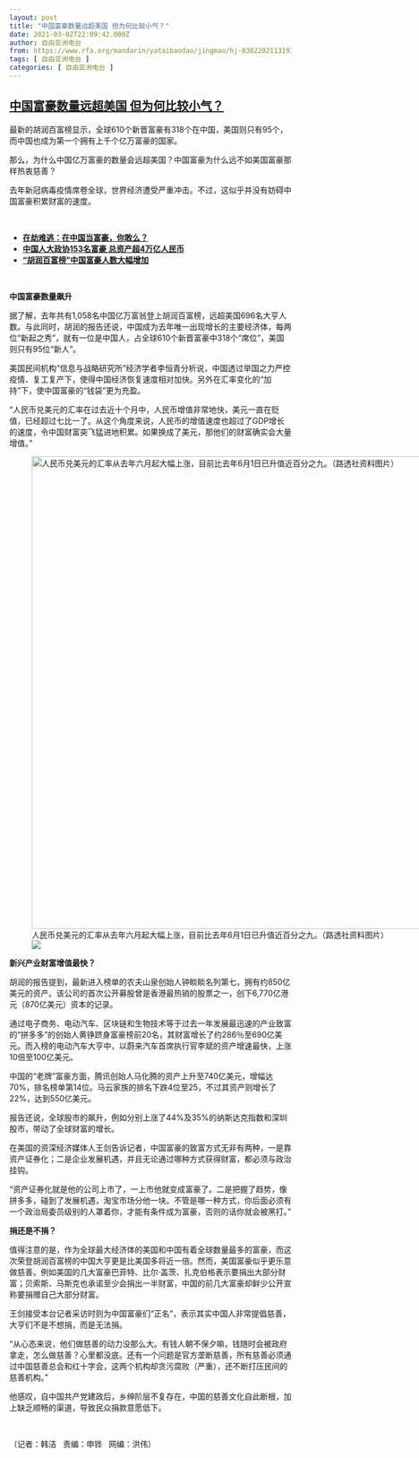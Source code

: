 ```yaml
---
layout: post
title: "中国富豪数量远超美国 但为何比较小气？"
date: 2021-03-02T22:09:42.000Z
author: 自由亚洲电台
from: https://www.rfa.org/mandarin/yataibaodao/jingmao/hj-03022021131935.html
tags: [ 自由亚洲电台 ]
categories: [ 自由亚洲电台 ]
---
```

<!--1614722982000-->
[中国富豪数量远超美国 但为何比较小气？](https://www.rfa.org/mandarin/yataibaodao/jingmao/hj-03022021131935.html)
------

<div>
<p></p><p>最新的胡润百富榜显示，全球610个新晋富豪有318个在中国，美国则只有95个，而中国也成为第一个拥有上千个亿万富豪的国家。</p><p>那么，为什么中国亿万富豪的数量会远超美国？中国富豪为什么远不如美国富豪那样热衷慈善？</p><p>去年新冠病毒疫情席卷全球，世界经济遭受严重冲击。不过，这似乎并没有妨碍中国富豪积累财富的速度。</p><p><br/></p><ul><li><a href="https://www.rfa.org/mandarin/duomeiti/tebiejiemu/zt-10232018163001.html"><strong>在劫难逃：在中国当富豪，你敢么？</strong></a></li><li><strong><a href="https://www.rfa.org/mandarin/Xinwen/XQL-03022018041046.html">中国人大政协153名富豪 总资产超4万亿人民币</a></strong></li><li><strong><a href="https://www.rfa.org/mandarin/yataibaodao/jingmao/nu-10122017103807.html">“胡润百富榜”中国富豪人数大幅增加</a></strong></li></ul><p><br/></p><p><strong>中国富豪数量飙升</strong></p><p>据了解，去年共有1,058<span>名中国亿万富翁登上胡润百富榜，远超美国</span>696<span>名大亨人数。与此同时，胡润的报告还说，中国成为去年唯一出现增长的主要经济体，每两位“新起之秀”，就有一位是中国人，占全球</span>610<span>个新晋富豪中</span>318<span>个“席位”，美国则只有</span>95<span>位“新人”。</span></p><p>美国民间机构“信息与战略研究所”经济学者李恒青分析说，中国透过举国之力严控疫情、复工复产下，使得中国经济恢复速度相对加快。另外在汇率变化的“加持”下，使中国富豪的“钱袋”更为充盈。</p><p>“人民币兑美元的汇率在过去近十<span>个月中，人民币增值非常地快，美元一直在贬值，已经超过七比一了。从这个角度来说，人民币的增值速度也超过了</span>GDP<span>增长的速度，令中国财富突飞猛进地积累。如果换成了美元，那他们的财富确实会大量增值。”</span></p><p><span><figure class="image-richtext image-inline captioned" style="width:1500px;"><img alt="人民币兑美元的汇率从去年六月起大幅上涨，目前比去年6月1日已升值近百分之九。（路透社资料图片）" height="844" src="https://www.rfa.org/mandarin/yataibaodao/jingmao/hj-03022021131935.html/hj0302.jpg/@@images/064d92db-5f40-4c1e-80c3-0b75ea35a1d8.jpeg" title="hj0302.jpg" width="1500"/><figcaption class="image-caption">人民币兑美元的汇率从去年六月起大幅上涨，目前比去年6月1日已升值近百分之九。（路透社资料图片）</figcaption><small></small><div id="zoomattribute"><a data-caption="人民币兑美元的汇率从去年六月起大幅上涨，目前比去年6月1日已升值近百分之九。（路透社资料图片）" data-fancybox="" href="https://www.rfa.org/mandarin/yataibaodao/jingmao/hj-03022021131935.html/hj0302.jpg" id="single_image" title="人民币兑美元的汇率从去年六月起大幅上涨，目前比去年6月1日已升值近百分之九。（路透社资料图片）"><img src="/++plone++rfa-resources/img/icon-zoom.png"/></a></div></figure></span></p><p><strong>新兴产业财富增值最快？</strong></p><p>胡润的报告提到，最新进入榜单的农夫山泉创始人钟睒睒名列第七，拥有约850<span>亿美元的资产。该公司的首次公开募股曾是香港最热销的股票之一，创下</span>6,770<span>亿港元（</span>870<span>亿美元）资本的记录。</span></p><p>通过电子商务、电动汽车、区块链和生物技术等于过去一年发展最迅速的产业致富的“拼多多”的创始人黄铮跻身富豪榜前20<span>名，其财富增长了约</span>286<span>％至</span>690<span>亿美元。而入榜的电动汽车大亨中，以蔚来汽车首席执行官李斌的资产增速最快，上涨</span>10<span>倍至</span>100<span>亿美元。</span></p><p>中国的“老牌”富豪方面，腾讯创始人马化腾的资产上升至740亿美元，增幅达70%，排名榜单第14位。马云家族的排名下跌4位至25，不过其资产则增长了22%，达到550亿美元。</p><p>报告还说，全球股市的飙升，例如分别上涨了44%<span>及</span>35%<span>的纳斯达克指数和深圳股市，带动了全球财富</span>的增长。</p><p>在美国的资深经济媒体人王剑告诉记者，中国富豪的致富方式无非有两种，一是靠资产证券化；二是企业发展机遇，并且无论通过哪种方式获得财富，都必须与政治挂钩。</p><p>“资产证券化就是他的公司上市了，一上市他就变成富豪了。二是把握了趋势，像拼多多，碰到了发展机遇，淘宝市场分他一块。不管是哪一种方式，你后面必须有一个政治局委员级别的人罩着你，才能有条件成为富豪，否则的话你就会被黑打。”</p><p><strong>捐还是不捐？</strong></p><p>值得注意的是，作为全球最大经济体的美国和中国有着全球数量最多的富豪，而这次荣登胡润百富榜的中国大亨更是比美国多将近一倍。然而，美国富豪似乎更乐意做慈善。例如美国的几大富豪巴菲特、比尔·盖茨、扎克伯格表示要捐出大部分财富；贝索斯、马斯克也承诺至少会捐出一半财富，中国的前几大富豪却鲜少公开宣称要捐赠自己大部分财富。</p><p>王剑接受本台记者采访时则为中国富豪们“正名”，表示其实中国人非常提倡慈善，大亨们不是不想捐，而是无法捐。</p><p>“从心态来说，他们做慈善的动力没那么大。有钱人朝不保夕嘛，钱随时会被政府拿走，怎么做慈善？心里都没底。还有一个问题是官方垄断慈善，所有慈善必须通过中国慈善总会和红十字会，这两个机构却贪污腐败（严重），还不断打压民间的慈善机构。”</p><p>他感叹，自中国共产党建政后，乡绅阶层不复存在，中国的慈善文化自此断根，加上缺乏顺畅的渠道，导致民众捐款意愿低下。</p><p><br/></p><p>（记者：韩洁   责编：申铧   网编：洪伟）</p>
</div>
